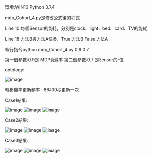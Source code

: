 環境:WIN10 Python 3.7.4

mdp_Cohort_4.py是修改公式後的程式

Line 10:每個Sensor的能耗，分別是clock、light、bed、card、TV的能耗

Line 18:方法B與方法A切換，True:方法B False:方法A

執行指令python mdp_Cohort_4.py 0.9 0.7

第一個參數:0.9是 MDP衰減率
第二個參數:0.7 是Sensor的r值

ontology:

![image](https://github.com/ice71115/MDP/blob/master/image/ontology.png)

轉移機率更新頻率 : 86400秒更新一次


Case1結果:

![image](https://github.com/ice71115/MDP/blob/master/Results/case1/0.7.png)
![image](https://github.com/ice71115/MDP/blob/master/Results/case1/0.8.png)
![image](https://github.com/ice71115/MDP/blob/master/Results/case1/0.9.png)

Case2結果:

![image](https://github.com/ice71115/MDP/blob/master/Results/case2/0.7.png)
![image](https://github.com/ice71115/MDP/blob/master/Results/case2/0.8.png)
![image](https://github.com/ice71115/MDP/blob/master/Results/case2/0.9.png)

Case3結果:

![image](https://github.com/ice71115/MDP/blob/master/Results/case3/0.7.png)
![image](https://github.com/ice71115/MDP/blob/master/Results/case3/0.8.png)
![image](https://github.com/ice71115/MDP/blob/master/Results/case3/0.9.png)

